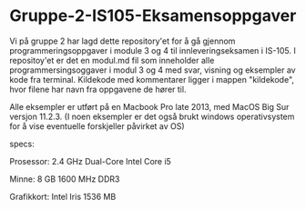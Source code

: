 # Gruppe-2-IS105-Eksamensoppgaver

Vi på gruppe 2 har lagd dette repository'et for å gå gjennom programmeringsoppgaver i module 3 og 4 til innleveringseksamen i IS-105.
I repositoy'et er det en modul.md fil som inneholder alle programmersingsoggaver i modul 3 og 4 med svar, visning og eksempler av kode fra terminal.
Kildekode med kommentarer ligger i mappen "kildekode", hvor filene har navn fra oppgavene de hører til. 

Alle eksempler er utført på en Macbook Pro late 2013, med MacOS Big Sur versjon 11.2.3. 
(I noen eksempler er det også brukt windows operativsystem for å vise eventuelle forskjeller påvirket av OS)

specs:


Prosessor: 2.4 GHz Dual-Core Intel Core i5 

Minne: 8 GB 1600 MHz DDR3 

Grafikkort: Intel Iris 1536 MB





